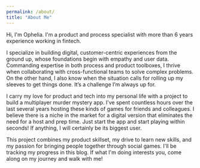 ```yaml
---
permalink: /about/
title: "About Me"
---
```

Hi, I'm Ophelia. I'm a product and process specialist with more than 6 years experience working in fintech. 

I specialize in building digital, customer-centric experiences from the ground up, whose foundations begin with empathy and user data. Commanding expertise in both process and product toolboxes, I thrive when collaborating with cross-functional teams to solve complex problems. On the other hand, I also know when the situation calls for rolling up my sleeves to get things done. It’s a challenge I’m always up for.

I carry my love for product and tech into my personal life with a project to build a multiplayer murder mystery app. I’ve spent countless hours over the last several years hosting these kinds of games for friends and colleagues. I believe there is a niche in the market for a digital version that eliminates the need for a host and prep time. Just start the app and start playing within seconds! If anything, I will certainly be its biggest user.

This project combines my product skillset, my drive to learn new skills, and my passion for bringing people together through social games. I'll be tracking my progress in this blog. If what I'm doing interests you, come along on my journey and walk with me!
